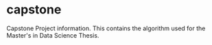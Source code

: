 # capstone
Capstone Project information. This contains the algorithm used for the Master's in Data Science Thesis.
